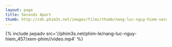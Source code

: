 ```yaml
---
layout: page
title: Seconds Apart
thumb: http://cdn.phim3s.net/images/films/thumb/nang-luc-nguy-hiem-seconds-apart.jpg
---
```

{% include jwpadv src='//phim3s.net/phim-le/nang-luc-nguy-hiem_457/xem-phim//video.mp4' %}